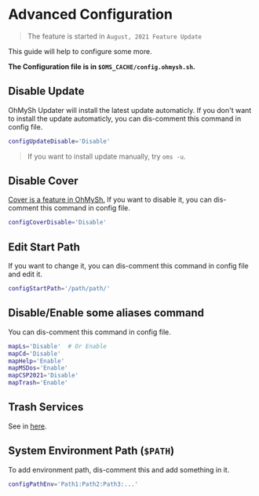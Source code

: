 # Advanced Configuration

> The feature is started in `August, 2021 Feature Update`

This guide will help to configure some more.

**The Configuration file is in `$OMS_CACHE/config.ohmysh.sh`.**

## Disable Update

OhMySh Updater will install the latest update automaticly. If you don't want to install the update automaticly, you can dis-comment this command in config file.

```bash
configUpdateDisable='Disable'
```

> If you want to install update manually, try `oms -u`.

## Disable Cover

[Cover is a feature in OhMySh.](https://ohmysh.github.io/docs-v2/#/using/cover) If you want to disable it, you can dis-comment this command in config file.

```bash
configCoverDisable='Disable'
```

## Edit Start Path

If you want to change it, you can dis-comment this command in config file and edit it.

```bash
configStartPath='/path/path/'
```

## Disable/Enable some aliases command

You can dis-comment this command in config file.

```bash
mapLs='Disable'  # Or Enable
mapCd='Disable'
mapHelp='Enable'
mapMSDos='Enable'
mapCSP2021='Disable'
mapTrash='Enable'
```

## Trash Services

See in [here](/using/trash).

## System Environment Path (`$PATH`)

To add environment path, dis-comment this and add something in it.

```bash
configPathEnv='Path1:Path2:Path3:...'
```
